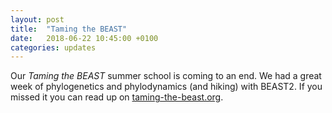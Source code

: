 ```yaml
---
layout: post
title:  "Taming the BEAST"
date:   2018-06-22 10:45:00 +0100
categories: updates
---
```


Our _Taming the BEAST_ summer school is coming to an end. We had a great week of phylogenetics and phylodynamics (and hiking) with BEAST2. If you missed it you can read up on [taming-the-beast.org][link TtB].



[link TtB]: https://taming-the-beast.org
